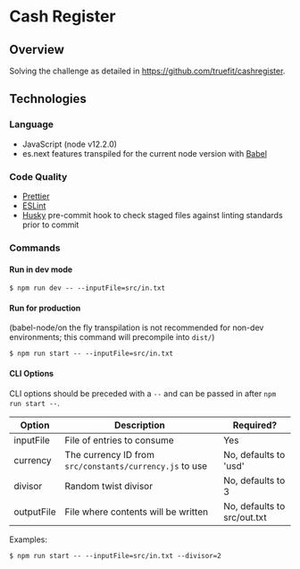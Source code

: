 # Cash Register

## Overview

Solving the challenge as detailed in https://github.com/truefit/cashregister.

## Technologies

### Language

-   JavaScript (node v12.2.0)
-   es.next features transpiled for the current node version with [Babel](https://babeljs.io/)

### Code Quality

-   [Prettier](https://prettier.io/)
-   [ESLint](https://eslint.org/)
-   [Husky](https://github.com/typicode/husky) pre-commit hook to check staged files against linting standards prior to commit

### Commands

#### Run in dev mode

```
$ npm run dev -- --inputFile=src/in.txt
```

#### Run for production

(babel-node/on the fly transpilation is not recommended for non-dev environments; this command will precompile into `dist/`)

```
$ npm run start -- --inputFile=src/in.txt
```

#### CLI Options

CLI options should be preceded with a `--` and can be passed in after `npm run start --`.

| Option     | Description                                             | Required?                   |
| ---------- | ------------------------------------------------------- | --------------------------- |
| inputFile  | File of entries to consume                              | Yes                         |
| currency   | The currency ID from `src/constants/currency.js` to use | No, defaults to 'usd'       |
| divisor    | Random twist divisor                                    | No, defaults to 3           |
| outputFile | File where contents will be written                     | No, defaults to src/out.txt |

Examples:

```
$ npm run start -- --inputFile=src/in.txt --divisor=2
```
